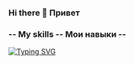 ### Hi there 👋 Привет 

### -- My skills -- Мои навыки --
[![Typing SVG](https://readme-typing-svg.herokuapp.com?color=%2336BCF7&lines=Computer+science+student)](https://git.io/typing-svg)
